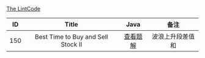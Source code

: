 [The LintCode](http://www.lintcode.com/)



|  ID  | Title                               |                Java                | 备注                       |
| :--: | :----------------------------------: | :--------------------------------------: | :-----------------------: |
| 150 |  Best Time to Buy and Sell Stock II                      | [查看题解](https://github.com/ccccqyc/Algorithm/blob/master/LintCode/src/java/best_time_to_buy_stock/P150.java) | 波浪上升段差值和                   |

